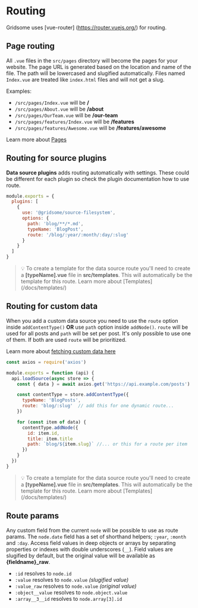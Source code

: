 # Routing

Gridsome uses [vue-router] (https://router.vuejs.org/) for routing.


## Page routing

All `.vue` files in the `src/pages` directory will become the pages for your
website. The page URL is generated based on the location and name of the file. The path will be lowercased and slugified automatically. Files named `Index.vue` are treated like `index.html` files and will not get a slug.

Examples:

- `/src/pages/Index.vue` will be **/**
- `/src/pages/About.vue` will be **/about**
- `/src/pages/OurTeam.vue` will be **/our-team**
- `/src/pages/features/Index.vue` will be **/features**
- `/src/pages/features/Awesome.vue` will be **/features/awesome**


Learn more about [Pages](/docs/pages/)



## Routing for source plugins

**Data source plugins** adds routing automatically with settings. These could be different for each plugin so check the plugin documentation how to use route.

```js
module.exports = {
  plugins: [
    {
      use: '@gridsome/source-filesystem',
      options: {
        path: 'blog/**/*.md',
        typeName: 'BlogPost',
        route: '/blog/:year/:month/:day/:slug'
      }
    }
  ]
}
```

> 💡 To create a template for the data source route you'll need to create a **[typeName].vue** file in **src/templates**. This will automatically be the template for this route. Learn more about [Templates] (/docs/templates/)

## Routing for custom data
When you add a custom data source you need to use the `route` option inside `addContentType()` **OR** use `path` option inside `addNode()`. `route` will be used for all posts and `path` will be set per post. It's only possible to use one of them. If both are used `route` will be prioritized.

Learn more about [fetching custom data here](/docs/fetching-data/)

```js
const axios = require('axios')

module.exports = function (api) {
  api.loadSource(async store => {
    const { data } = await axios.get('https://api.example.com/posts')

    const contentType = store.addContentType({
      typeName: 'BlogPosts',
      route: 'blog/:slug'  // add this for one dynamic route...
    })

    for (const item of data) {
      contentType.addNode({
        id: item.id,
        title: item.title
        path: `blog/${item.slug}` //... or this for a route per item
      })
    }
  })
}
```

> 💡 To create a template for the data source route you'll need to create a **[typeName].vue** file in **src/templates**. This will automatically be the template for this route. Learn more about [Templates] (/docs/templates/)


## Route params
Any custom field from the current `node` will be possible to use as route params. The `node.date` field has a set of shorthand helpers; `:year`, `:month` and `:day`. Access field values in deep objects or arrays by separating properties or indexes with double underscores (`__`). Field values are slugified by default, but the original value will be available as **{fieldname}_raw**.

- `:id` resolves to `node.id`
- `:value` resolves to `node.value` *(slugified value)*
- `:value_raw` resolves to `node.value` *(original value)*
- `:object__value` resolves to `node.object.value`
- `:array__3__id` resolves to `node.array[3].id`
